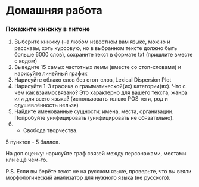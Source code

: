 # Домашняя работа
### Покажите книжку в питоне

1. Выберите книжку (на любом известном вам языке, можно и рассказы, хоть курсовую, но в выбранном тексте должно быть больше 6000 слов), сохраните текст в формате txt (пришлите вместе с кодом)
2. Выведите 15 самых частотных лемм (вместе со стоп-словами) и нарисуйте линейный график
3. Нарисуйте облако слов без стоп-слов, Lexical Dispersion Plot
4. Нарисуйте 1-3 графика о грамматической(их) категории(ях). Что с чем как взаимосвязано? Это характерно для вашего текста, жанра или для всего языка? (использовать только POS теги, род и одушевлённость нельзя)
5. Найдите именованные сущности: имена, места, организации. Попробуйте унифицировать (унифицировать не обязательно).
6. * Свобода творчества.

5 пунктов - 5 баллов.

На доп.оценку: нарисуйте граф связей между персонажами, местами или ещё чем-то.

P.S. Если вы берёте текст не на русском языке, проверьте, что вы взяли морфологический анализатор для нужного языка (не русского).
